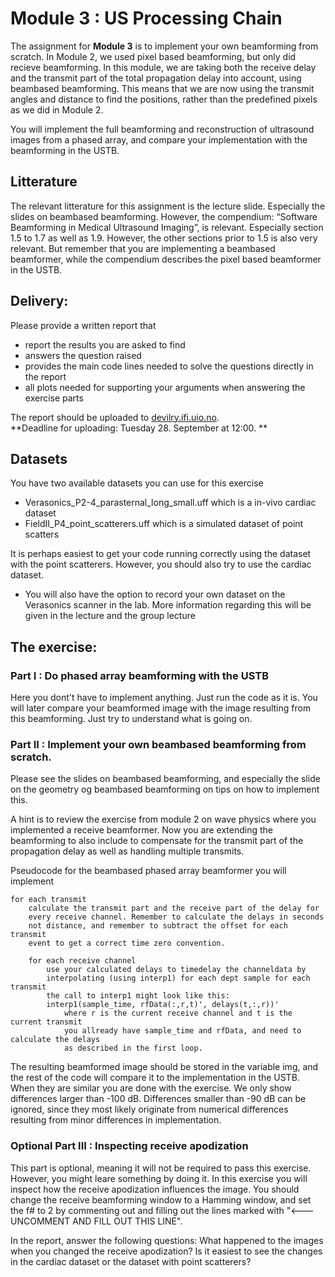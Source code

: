 # Module 3 : US Processing Chain

The assignment for **Module 3** is to implement your own beamforming from
scratch. In Module 2, we used pixel based beamforming, but only did recieve 
beamforming. In this module, we are taking both the receive delay and the transmit
part of the total propagation delay into account, using beambased beamforming. 
This means that we are now using the transmit angles and distance to find the positions, 
rather than the predefined pixels as we did in Module 2.

You will implement the full beamforming and reconstruction of ultrasound images
from a phased array, and compare your implementation with the beamforming in the USTB. 

## Litterature
The relevant litterature for this assignment is the lecture slide. Especially the
slides on beambased beamforming. However, the compendium: “Software Beamforming
in Medical Ultrasound Imaging”, is relevant. Especially section 1.5 to 1.7 as 
well as 1.9. However, the other sections prior to 1.5 is also very relevant.
But remember that you are implementing a beambased beamformer, while the compendium
describes the pixel based beamformer in the USTB.

## Delivery:
Please provide a written report that

- report the results you are asked to find
- answers the question raised
- provides the main code lines needed to solve the questions directly in the report
- all plots needed for supporting your arguments when answering the exercise parts

The report should be uploaded to [devilry.ifi.uio.no](devilry.ifi.uio.no).  
**Deadline for uploading: Tuesday 28. September at 12:00. **

## Datasets
You have two available datasets you can use for this exercise

+ Verasonics_P2-4_parasternal_long_small.uff which is a in-vivo cardiac dataset
+ FieldII_P4_point_scatterers.uff which is a simulated dataset of point scatters

It is perhaps easiest to get your code running correctly using the dataset
with the point scatterers. However, you should also try to use the cardiac dataset.

+ You will also have the option to record your own dataset on the Verasonics scanner
in the lab. More information regarding this will be given in the lecture and the group lecture


## The exercise:
### Part I : Do phased array beamforming with the USTB

Here you dont't have to implement anything. Just run the code as it is.
You will later compare your beamformed image with the image resulting
from this beamforming. Just try to understand what is going on.

### Part II : Implement your own beambased beamforming from scratch.

Please see the slides on beambased beamforming, and especially the slide
on the geometry og beambased beamforming on tips on how to implement this.

A hint is to review the exercise from module 2 on wave physics where you
implemented a receive beamformer. Now you are extending the beamforming to also
include to compensate for the transmit part of the propagation delay as
well as handling multiple transmits.

Pseudocode for the beambased phased array beamformer you will implement


    for each transmit
        calculate the transmit part and the receive part of the delay for
        every receive channel. Remember to calculate the delays in seconds
        not distance, and remember to subtract the offset for each transmit
        event to get a correct time zero convention.

        for each receive channel
            use your calculated delays to timedelay the channeldata by
            interpolating (using interp1) for each dept sample for each transmit
            the call to interp1 might look like this:
            interp1(sample_time, rfData(:,r,t)', delays(t,:,r))'
                where r is the current receive channel and t is the current transmit
                you allready have sample_time and rfData, and need to calculate the delays
                as described in the first loop.

The resulting beamformed image should be stored in the variable img, and the rest
of the code will compare it to the implementation in the USTB. When they are similar
you are done with the exercise. We only show differences larger than -100 dB. 
Differences smaller than -90 dB can be ignored, since they most likely originate from  numerical
differences resulting from minor differences in implementation.

### Optional Part III :  Inspecting receive apodization 
This part is optional, meaning it will not be required to pass this exercise. 
However, you might leare something by doing it. In this exercise you will inspect
how the receive apodization influences the image.  You should change the receive
beamforming window to a Hamming window, and set the f# to 2 by commenting out and filling
out the lines marked with "<--- UNCOMMENT AND FILL OUT THIS LINE".

In the report, answer the following questions:
What happened to the images when you changed the receive apodization? 
Is it easiest to see the changes in the cardiac dataset or the dataset
with point scatterers?